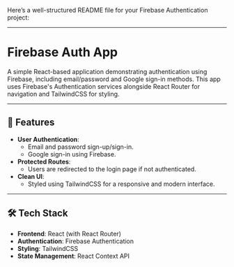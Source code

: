 Here’s a well-structured README file for your Firebase Authentication project:

---

# Firebase Auth App

A simple React-based application demonstrating authentication using Firebase, including email/password and Google sign-in methods. This app uses Firebase's Authentication services alongside React Router for navigation and TailwindCSS for styling.

---

## 🚀 Features

- **User Authentication**:
  - Email and password sign-up/sign-in.
  - Google sign-in using Firebase.
- **Protected Routes**:
  - Users are redirected to the login page if not authenticated.
- **Clean UI**:
  - Styled using TailwindCSS for a responsive and modern interface.

---

## 🛠️ Tech Stack

- **Frontend**: React (with React Router)
- **Authentication**: Firebase Authentication
- **Styling**: TailwindCSS
- **State Management**: React Context API

